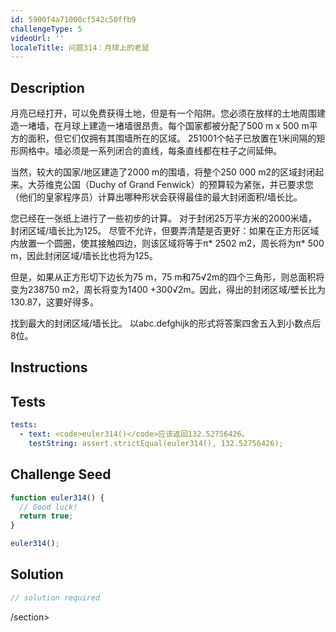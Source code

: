 ```yaml
---
id: 5900f4a71000cf542c50ffb9
challengeType: 5
videoUrl: ''
localeTitle: 问题314：月球上的老鼠
---
```


## Description
<section id="description">
月亮已经打开，可以免费获得土地，但是有一个陷阱。您必须在放样的土地周围建造一堵墙，在月球上建造一堵墙很昂贵。每个国家都被分配了500 m x 500 m平方的面积，但它们仅拥有其围墙所在的区域。 251001个帖子已放置在1米间隔的矩形网格中。墙必须是一系列闭合的直线，每条直线都在柱子之间延伸。


当然，较大的国家/地区建造了2000 m的围墙，将整个250 000 m2的区域封闭起来。大芬维克公国（Duchy of Grand Fenwick）的预算较为紧张，并已要求您（他们的皇家程序员）计算出哪种形状会获得最佳的最大封闭面积/墙长比。


您已经在一张纸上进行了一些初步的计算。
对于封闭25万平方米的2000米墙，
封闭区域/墙长比为125。
尽管不允许，但要弄清楚是否更好：如果在正方形区域内放置一个圆圈，使其接触四边，则该区域将等于π* 2502 m2，周长将为π* 500 m，因此封闭区域/墙长比也将为125。


但是，如果从正方形切下边长为75 m，75 m和75√2m的四个三角形，则总面积将变为238750 m2，周长将变为1400 +300√2m。因此，得出的封闭区域/壁长比为130.87，这要好得多。



找到最大的封闭区域/墙长比。
以abc.defghijk的形式将答案四舍五入到小数点后8位。
</section>

## Instructions
<section id="instructions">
</section>

## Tests
<section id='tests'>

```yml
tests:
  - text: <code>euler314()</code>应该返回132.52756426。
    testString: assert.strictEqual(euler314(), 132.52756426);

```

</section>

## Challenge Seed
<section id='challengeSeed'>

<div id='js-seed'>

```js
function euler314() {
  // Good luck!
  return true;
}

euler314();

```

</div>



</section>

## Solution
<section id='solution'>

```js
// solution required
```

/section>
